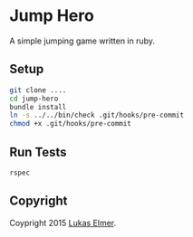 # Jump Hero

A simple jumping game written in ruby.

## Setup

```sh
git clone ....
cd jump-hero
bundle install
ln -s ../../bin/check .git/hooks/pre-commit
chmod +x .git/hooks/pre-commit
```

## Run Tests

```sh
rspec
```

## Copyright

Coypright 2015 [Lukas Elmer](https://github.com/lukaselmer).

